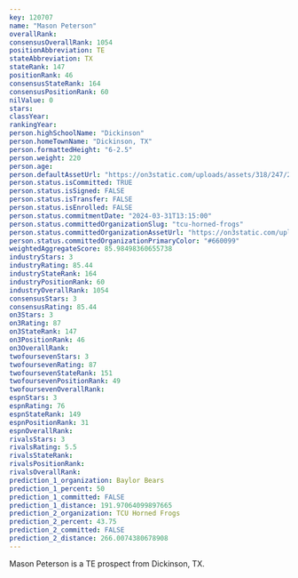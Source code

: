 ```yaml
---
key: 120707
name: "Mason Peterson"
overallRank: 
consensusOverallRank: 1054
positionAbbreviation: TE
stateAbbreviation: TX
stateRank: 147
positionRank: 46
consensusStateRank: 164
consensusPositionRank: 60
nilValue: 0
stars: 
classYear: 
rankingYear: 
person.highSchoolName: "Dickinson"
person.homeTownName: "Dickinson, TX"
person.formattedHeight: "6-2.5"
person.weight: 220
person.age: 
person.defaultAssetUrl: "https://on3static.com/uploads/assets/318/247/247318.png"
person.status.isCommitted: TRUE
person.status.isSigned: FALSE
person.status.isTransfer: FALSE
person.status.isEnrolled: FALSE
person.status.commitmentDate: "2024-03-31T13:15:00"
person.status.committedOrganizationSlug: "tcu-horned-frogs"
person.status.committedOrganizationAssetUrl: "https://on3static.com/uploads/assets/773/214/214773.svg"
person.status.committedOrganizationPrimaryColor: "#660099"
weightedAggregateScore: 85.98498360655738
industryStars: 3
industryRating: 85.44
industryStateRank: 164
industryPositionRank: 60
industryOverallRank: 1054
consensusStars: 3
consensusRating: 85.44
on3Stars: 3
on3Rating: 87
on3StateRank: 147
on3PositionRank: 46
on3OverallRank: 
twofoursevenStars: 3
twofoursevenRating: 87
twofoursevenStateRank: 151
twofoursevenPositionRank: 49
twofoursevenOverallRank: 
espnStars: 3
espnRating: 76
espnStateRank: 149
espnPositionRank: 31
espnOverallRank: 
rivalsStars: 3
rivalsRating: 5.5
rivalsStateRank: 
rivalsPositionRank: 
rivalsOverallRank: 
prediction_1_organization: Baylor Bears
prediction_1_percent: 50
prediction_1_committed: FALSE
prediction_1_distance: 191.97064099897665
prediction_2_organization: TCU Horned Frogs
prediction_2_percent: 43.75
prediction_2_committed: FALSE
prediction_2_distance: 266.0074380678908
---
```

Mason Peterson is a TE prospect from Dickinson, TX.